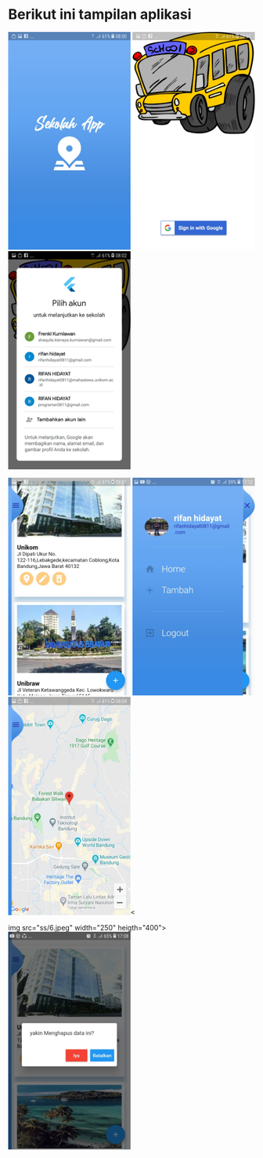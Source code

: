 
<h1><b>Berikut ini tampilan aplikasi</b></h1>

<img src="ss/1.jpeg" width="250" heigth="400">  <img src="ss/2.jpeg" width="250" heigth="400">  <img src="ss/3.jpeg" width="250" heigth="400">

<img src="ss/4.jpeg" width="250" heigth="400">  <img src="ss/8.jpeg" width="250" heigth="400"> <img src="ss/5.jpeg" width="250" heigth="400"><

img src="ss/6.jpeg" width="250" heigth="400">  <img src="ss/7.jpeg" width="250" heigth="400">



